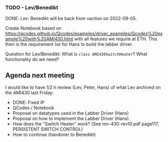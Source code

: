 

### TODO - Lev/Benedikt

DONE: Lev: Benedikt will be back from vaction on 2022-09-05.

Create Notebook based on https://qcodes.github.io/Qcodes/examples/driver_examples/Qcodes%20example%20with%20AMI430.html with all features we require at ETH.
This then is the requirement list for Hans to build the labber driver.

Question for Lev/Benedikt: What is `class AMI430SwitchHeater`? What functionality do we need?


## Agenda next meeting
I would like to have 1/2 h review (Lev, Peter, Hans) of what Lev archived on the AMI430 last Friday:

- DONE: Fixed IP
- QCodes / Notebook
- Proposal on datatypes used in the Labber Driver (Hans)
- Proposal on how to implement the Labber Driver (Hans).
- How does the "Switch Heater" work? (See mn-430-rev10.pdf page117, PERSISTENT SWITCH CONTROL)
- How to continue (handover to Benedikt)
